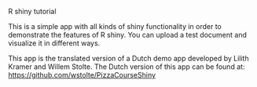 R shiny tutorial

This is a simple app with all kinds of shiny functionality in order to demonstrate the features of R shiny.
You can upload a test document and visualize it in different ways.

This app is the translated version of a Dutch demo app developed by Lilith Kramer and Willem Stolte. 
The Dutch version of this app can be found at: https://github.com/wstolte/PizzaCourseShiny
